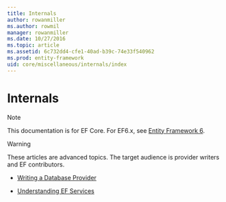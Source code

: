 ```yaml
---
title: Internals
author: rowanmiller
ms.author: rowmil
manager: rowanmiller
ms.date: 10/27/2016
ms.topic: article
ms.assetid: 6c732dd4-cfe1-40ad-b39c-74e33f540962
ms.prod: entity-framework
uid: core/miscellaneous/internals/index
---
```

# Internals

> [!NOTE]
> This documentation is for EF Core. For EF6.x, see [Entity Framework 6](../../../ef6/index.md).

> [!WARNING]
> These articles are advanced topics. The target audience is provider writers and EF contributors.

* [Writing a Database Provider](writing-a-provider.md)

* [Understanding EF Services](services.md)
